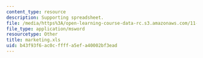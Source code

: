 ```yaml
---
content_type: resource
description: Supporting spreadsheet.
file: /media/https%3A/open-learning-course-data-rc.s3.amazonaws.com/11-439-revitalizing-urban-main-streets-mission-hill-egleston-square-boston-spring-2003/b43f93f6ac0cffffa5efa40002bf3ead_marketing.xls
file_type: application/msword
resourcetype: Other
title: marketing.xls
uid: b43f93f6-ac0c-ffff-a5ef-a40002bf3ead
---
```

